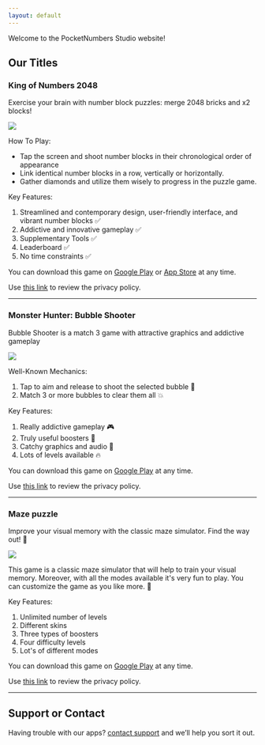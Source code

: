 ```yaml
---
layout: default
---
```


Welcome to the PocketNumbers Studio website!

## Our Titles

### King of Numbers 2048

Exercise your brain with number block puzzles: merge 2048 bricks and x2 blocks!

[<img src="https://dmitriifeshchenko.github.io/king-of-numbers/feature_graphic.jpg">](https://play.google.com/store/apps/details?id=com.pocketnumbers.king.android)

How To Play:
- Tap the screen and shoot number blocks in their chronological order of appearance
- Link identical number blocks in a row, vertically or horizontally.
- Gather diamonds and utilize them wisely to progress in the puzzle game.

Key Features:
1. Streamlined and contemporary design, user-friendly interface, and vibrant number blocks ✅
2. Addictive and innovative gameplay ✅
3. Supplementary Tools ✅
4. Leaderboard ✅
5. No time constraints ✅

You can download this game on [Google Play](https://play.google.com/store/apps/details?id=com.pocketnumbers.king.android) 
or [App Store](https://apps.apple.com/us/app/king-of-numbers-2048/id6473016871?ls=1) at any time.

Use [this link](https://dmitriifeshchenko.github.io/king-of-numbers/privacy.html) to review the privacy policy.

* * *

### Monster Hunter: Bubble Shooter

Bubble Shooter is a match 3 game with attractive graphics and addictive gameplay

[<img src="https://dmitriifeshchenko.github.io/monsterhunter/feature_graphic.png">](https://play.google.com/store/apps/details?id=com.dnhnd.monsterhunter)

Well-Known Mechanics:
1. Tap to aim and release to shoot the selected bubble 🏹
2. Match 3 or more bubbles to clear them all 💥

Key Features:
1. Really addictive gameplay 🎮
2. Truly useful boosters 🚀
3. Catchy graphics and audio 🙈
4. Lots of levels available 🔥

You can download this game on [Google Play](https://play.google.com/store/apps/details?id=com.dnhnd.monsterhunter) at any time.

Use [this link](https://dmitriifeshchenko.github.io/monsterhunter/privacy.html) to review the privacy policy.

* * *

### Maze puzzle

Improve your visual memory with the classic maze simulator. Find the way out! 🎯

[<img src="https://dmitriifeshchenko.github.io/maze/E7Cn9DevEAts_1024_500.png">](https://play.google.com/store/apps/details?id=com.dnhnd.maze)

This game is a classic maze simulator that will help to train your visual memory. Moreover, with all the modes available it's very fun to play. You can customize the game as you like more. 🚀

Key Features:
1. Unlimited number of levels
2. Different skins
3. Three types of boosters
4. Four difficulty levels
5. Lot's of different modes

You can download this game on [Google Play](https://play.google.com/store/apps/details?id=com.dnhnd.maze) at any time.

Use [this link](https://dmitriifeshchenko.github.io/maze/privacy.html) to review the privacy policy.

* * *

## Support or Contact

Having trouble with our apps? [contact support](mailto:pocketnumbers.help@gmail.com) and we’ll help you sort it out.

